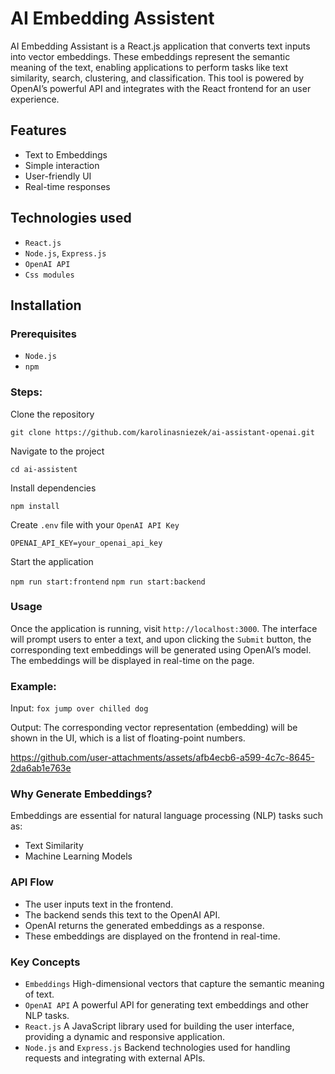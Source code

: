 # AI Embedding Assistent

AI Embedding Assistant is a React.js application that converts text inputs into vector embeddings. 
These embeddings represent the semantic meaning of the text, enabling applications to perform tasks like text similarity, search, clustering, and classification. 
This tool is powered by OpenAI’s powerful API and integrates with the React frontend for an user experience.

## Features
- Text to Embeddings
- Simple interaction
- User-friendly UI
- Real-time responses

## Technologies used

- `React.js`
- `Node.js`, `Express.js`
- `OpenAI API`
- `Css modules`

## Installation

### Prerequisites

- `Node.js`
- `npm`

### Steps:

Clone the repository

`git clone https://github.com/karolinasniezek/ai-assistant-openai.git`

Navigate to the project

`cd ai-assistent`

Install dependencies

`npm install`

Create `.env` file with your `OpenAI API Key`

`OPENAI_API_KEY=your_openai_api_key`

Start the application

`npm run start:frontend`
`npm run start:backend`

### Usage

Once the application is running, visit `http://localhost:3000`. The interface will prompt users to enter a text, and upon clicking the `Submit` button, the corresponding text embeddings will be generated using OpenAI’s model. 
The embeddings will be displayed in real-time on the page.

### Example:
Input: `fox jump over chilled dog`

Output: The corresponding vector representation (embedding) will be shown in the UI, which is a list of floating-point numbers.

https://github.com/user-attachments/assets/afb4ecb6-a599-4c7c-8645-2da6ab1e763e

### Why Generate Embeddings?

Embeddings are essential for natural language processing (NLP) tasks such as:
- Text Similarity
- Machine Learning Models

### API Flow
- The user inputs text in the frontend.
- The backend sends this text to the OpenAI API.
- OpenAI returns the generated embeddings as a response.
- These embeddings are displayed on the frontend in real-time.

### Key Concepts
- `Embeddings` High-dimensional vectors that capture the semantic meaning of text.
- `OpenAI API` A powerful API for generating text embeddings and other NLP tasks.
- `React.js` A JavaScript library used for building the user interface, providing a dynamic and responsive application.
- `Node.js` and `Express.js` Backend technologies used for handling requests and integrating with external APIs.
